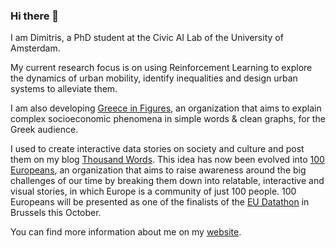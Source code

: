 ### Hi there 👋

I am Dimitris, a PhD student at the Civic AI Lab of the University of Amsterdam.

My current research focus is on using Reinforcement Learning to explore the dynamics of urban mobility, identify inequalities and design urban systems to alleviate them.

I am also developing [Greece in Figures](http://greeceinfigures.com/), an organization that aims to explain complex socioeconomic phenomena in simple words & clean graphs, for the Greek audience.

I used to create interactive data stories on society and culture and post them on my blog [Thousand Words](https://www.thousandwords.gr/).
This idea has now been evolved into [100 Europeans](https://www.100europeans.org/), an organization that aims to raise awareness around the big challenges of our time by breaking them down into relatable, interactive and visual stories, in which Europe is a community of just 100 people. 100 Europeans will be presented as one of the finalists of the [EU Datathon](https://op.europa.eu/en/web/eudatathon) in Brussels this October. 

You can find more information about me on my [website](https://dimichai.github.io/).

<!--
**dimichai/dimichai** is a ✨ _special_ ✨ repository because its `README.md` (this file) appears on your GitHub profile.

Here are some ideas to get you started:

- 🔭 I’m currently working on ...
- 🌱 I’m currently learning ...
- 👯 I’m looking to collaborate on ...
- 🤔 I’m looking for help with ...
- 💬 Ask me about ...
- 📫 How to reach me: ...
- 😄 Pronouns: ...
- ⚡ Fun fact: ...
-->
